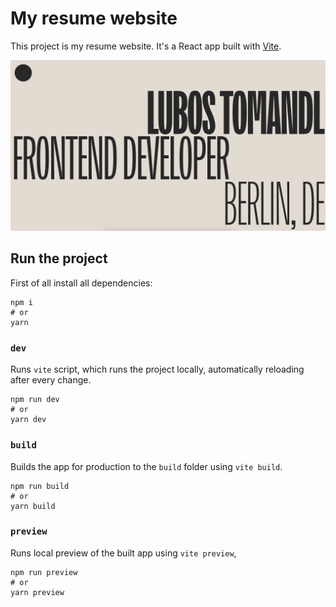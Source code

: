 # My resume website

This project is my resume website. It's a React app built with [Vite](https://vitejs.dev/).

![website](/public/assets/screenshot.png)

## Run the project

First of all install all dependencies:

```
npm i
# or
yarn
```

### `dev`

Runs `vite` script, which runs the project locally, automatically reloading after every change.

```
npm run dev
# or
yarn dev
```

### `build`

Builds the app for production to the `build` folder using `vite build`.

```
npm run build
# or
yarn build
```

### `preview`

Runs local preview of the built app using `vite preview`,

```
npm run preview
# or
yarn preview
```
